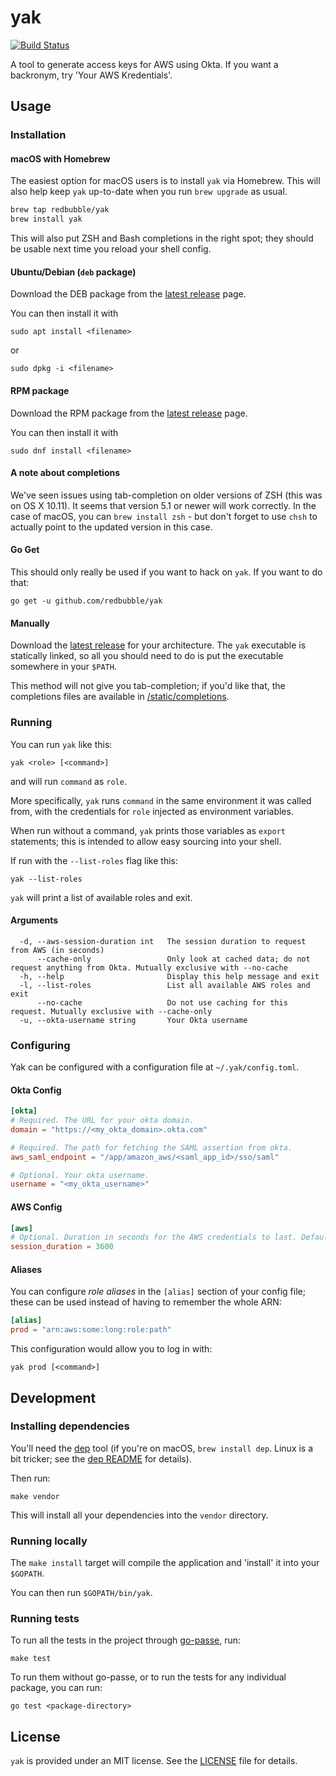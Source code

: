 # yak

[![Build Status](https://travis-ci.org/redbubble/yak.svg?branch=master)](https://travis-ci.org/redbubble/yak)

A tool to generate access keys for AWS using Okta. If you want a backronym, try 'Your AWS Kredentials'.

## Usage

### Installation

#### macOS with Homebrew

The easiest option for macOS users is to install `yak` via Homebrew.
This will also help keep `yak` up-to-date when you run `brew upgrade`
as usual.

```sh
brew tap redbubble/yak
brew install yak
```

This will also put ZSH and Bash completions in the right spot; they
should be usable next time you reload your shell config.

#### Ubuntu/Debian (`deb` package)

Download the DEB package from the [latest release](https://github.com/redbubble/yak/releases/latest) page.

You can then install it with

```
sudo apt install <filename>
```

or

```
sudo dpkg -i <filename>
```

#### RPM package

Download the RPM package from the [latest release](https://github.com/redbubble/yak/releases/latest) page.

You can then install it with

```
sudo dnf install <filename>
```

#### A note about completions

We've seen issues using tab-completion on older versions of ZSH (this was on OS X 10.11).  It seems
that version 5.1 or newer will work correctly.  In the case of macOS, you can `brew install zsh` -
but don't forget to use `chsh` to actually point to the updated version in this case.

#### Go Get

This should only really be used if you want to hack on `yak`.  If you want to do that:

```
go get -u github.com/redbubble/yak
 ```

#### Manually

Download the [latest release](https://github.com/yak/releases/latest) for your architecture. The `yak` executable is statically linked,
so all you should need to do is put the executable somewhere in your `$PATH`.

This method will not give you tab-completion; if you'd like that, the completions files are available in
[/static/completions](https://github.com/redbubble/yak/tree/master/static/completions).

### Running

You can run `yak` like this:

```
yak <role> [<command>]
```

and will run `command` as `role`.

More specifically, `yak` runs `command` in the same environment it was called from, with the credentials for `role`
injected as environment variables.

When run without a command, `yak` prints those variables as `export` statements; this is intended to allow easy sourcing
into your shell.

If run with the `--list-roles` flag like this:

```
yak --list-roles
```

`yak` will print a list of available roles and exit.

#### Arguments

```
  -d, --aws-session-duration int   The session duration to request from AWS (in seconds)
      --cache-only                 Only look at cached data; do not request anything from Okta. Mutually exclusive with --no-cache
  -h, --help                       Display this help message and exit
  -l, --list-roles                 List all available AWS roles and exit
      --no-cache                   Do not use caching for this request. Mutually exclusive with --cache-only
  -u, --okta-username string       Your Okta username
```

### Configuring

Yak can be configured with a configuration file at  `~/.yak/config.toml`.

#### Okta Config

```toml
[okta]
# Required. The URL for your okta domain.
domain = "https://<my_okta_domain>.okta.com"

# Required. The path for fetching the SAML assertion from okta.
aws_saml_endpoint = "/app/amazon_aws/<saml_app_id>/sso/saml"

# Optional. Your okta username.
username = "<my_okta_username>"
```

#### AWS Config

```toml
[aws]
# Optional. Duration in seconds for the AWS credentials to last. Default 1 hour, maximum 12 hours.
session_duration = 3600
```

#### Aliases

You can configure *role aliases* in the `[alias]` section of your config file; these can be used instead of having to
remember the whole ARN:

```toml
[alias]
prod = "arn:aws:some:long:role:path"
```

This configuration would allow you to log in with:
```
yak prod [<command>]
```

## Development

### Installing dependencies

You'll need the [dep](https://github.com/golang/dep) tool (if you're on macOS, `brew install dep`. Linux is a bit tricker; see the
[dep README](https://github.com/golang/dep#installation) for details).

Then run:
```
make vendor
```

This will install all your dependencies into the `vendor` directory.

### Running locally

The `make install` target will compile the application and 'install' it into your `$GOPATH`.

You can then run `$GOPATH/bin/yak`.

### Running tests

To run all the tests in the project through [go-passe](https://github.com/redbubble/go-passe), run:
```
make test
```

To run them without go-passe, or to run the tests for any individual package, you can run:
```
go test <package-directory>
```

## License

`yak` is provided under an MIT license. See the [LICENSE](https://github.com/redbubble/yak/blob/master/LICENSE) file for
details.
